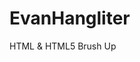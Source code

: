 # EvanHangliter
HTML &amp; HTML5 Brush Up
<!--I am using this to brush up on some of the HTML and HTML5 I learned in highschool on Codecademy. Nothing too special here. This simply shows my love of cats (could this line be sarcastic?). I guess you will have to ask me.-->
<!--WHAT I LEARNED
    HTML & HTML5
      - <h1> Headings
      - <head> define heading of page
      - <body> define body of page
      - <main> to let search engines determine most important body of content for indexing
      - <p> creating paragraphs
      - a href link building
          - making an image a link
          - making text a link
          - creating a "dead" link
          - internal linking using #
      - img src adding images to a web page
      - list = both structure <ol> and unstructure <ul>
      - forms
          Inputs:
            Type - radio and checkbox
            id= identifier
            value= organizer for server side data collection
          Default checked forms
          required - mandatory filling in forms to submit
          buttons - creating submit buttons for forms and links
          placeholder - creating placeholder text for forms for better user experience
